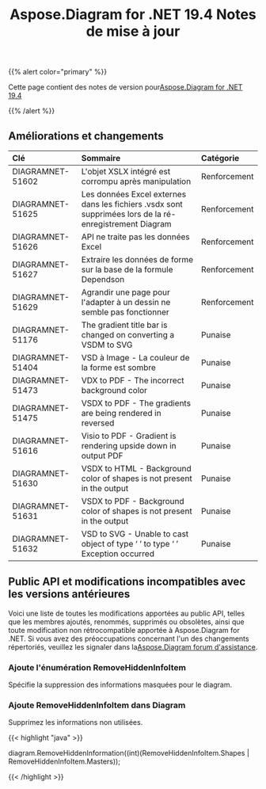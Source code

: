 ﻿---
title: Aspose.Diagram for .NET 19.4 Notes de mise à jour
type: docs
weight: 90
url: /fr/net/aspose-diagram-for-net-19-4-release-notes/
---
{{% alert color="primary" %}} 

Cette page contient des notes de version pour[Aspose.Diagram for .NET 19.4](https://www.nuget.org/packages/Aspose.Diagram/19.4.0)

{{% /alert %}} 
## **Améliorations et changements**

|**Clé**|**Sommaire**|**Catégorie**|
|:- |:- |:- |
|DIAGRAMNET-51602|L'objet XSLX intégré est corrompu après manipulation|Renforcement|
|DIAGRAMNET-51625|Les données Excel externes dans les fichiers .vsdx sont supprimées lors de la ré-enregistrement Diagram|Renforcement|
|DIAGRAMNET-51626|API ne traite pas les données Excel|Renforcement|
|DIAGRAMNET-51627|Extraire les données de forme sur la base de la formule Dependson|Renforcement|
|DIAGRAMNET-51629|Agrandir une page pour l'adapter à un dessin ne semble pas fonctionner|Renforcement|
|DIAGRAMNET-51176|The gradient title bar is changed on converting a VSDM to SVG|Punaise|
|DIAGRAMNET-51404|VSD à Image - La couleur de la forme est sombre|Punaise|
|DIAGRAMNET-51473|VDX to PDF - The incorrect background color|Punaise|
|DIAGRAMNET-51475|VSDX to PDF - The gradients are being rendered in reversed|Punaise|
|DIAGRAMNET-51616|Visio to PDF - Gradient is rendering upside down in output PDF|Punaise|
|DIAGRAMNET-51630|VSDX to HTML - Background color of shapes is not present in the output|Punaise|
|DIAGRAMNET-51631|VSDX to PDF - Background color of shapes is not present in the output|Punaise|
|DIAGRAMNET-51632|VSD to SVG - Unable to cast object of type ‘ ’ to type ‘ ’ Exception occurred|Punaise|

## **Public API et modifications incompatibles avec les versions antérieures**
Voici une liste de toutes les modifications apportées au public API, telles que les membres ajoutés, renommés, supprimés ou obsolètes, ainsi que toute modification non rétrocompatible apportée à Aspose.Diagram for .NET. Si vous avez des préoccupations concernant l'un des changements répertoriés, veuillez les signaler dans la[Aspose.Diagram forum d'assistance](https://forum.aspose.com/c/diagram/17).
### **Ajoute l'énumération RemoveHiddenInfoItem**
Spécifie la suppression des informations masquées pour le diagram.
### **Ajoute RemoveHiddenInfoItem dans Diagram**
Supprimez les informations non utilisées.

{{< highlight "java" >}}

diagram.RemoveHiddenInformation((int)(RemoveHiddenInfoItem.Shapes | RemoveHiddenInfoItem.Masters));

{{< /highlight >}}
